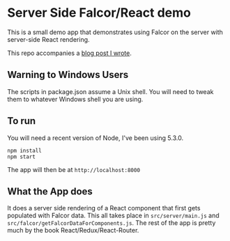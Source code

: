 # Server Side Falcor/React demo

This is a small demo app that demonstrates using Falcor on the server with server-side React rendering.

This repo accompanies a [blog post I wrote](http://mattgreer.org/articles/server-side-react-and-falcor/).

## Warning to Windows Users

The scripts in package.json assume a Unix shell. You will need to tweak them to whatever Windows shell you are using.

## To run

You will need a recent version of Node, I've been using 5.3.0.

`npm install`  
`npm start`

The app will then be at `http://localhost:8000`

## What the App does

It does a server side rendering of a React component that first gets populated with Falcor data. This all takes place in `src/server/main.js` and `src/falcor/getFalcorDataForComponents.js`. The rest of the app is pretty much by the book React/Redux/React-Router.
